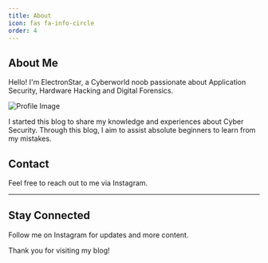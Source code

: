 ```yaml
---
title: About
icon: fas fa-info-circle
order: 4
---
```


## About Me

Hello! I'm ElectronStar, a Cyberworld noob passionate about Application Security, Hardware Hacking and Digital Forensics.

![Profile Image](https://userpic.codeforces.org/3374331/title/ca13c6148f11aa76.jpg)

I started this blog to share my knowledge and experiences about Cyber Security. Through this blog, I aim to assist absolute beginners to learn from my mistakes.

## Contact

Feel free to reach out to me via Instagram.

---

## Stay Connected

Follow me on Instagram for updates and more content.

Thank you for visiting my blog!

